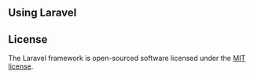 
## Using Laravel


## License

The Laravel framework is open-sourced software licensed under the [MIT license](https://opensource.org/licenses/MIT).
